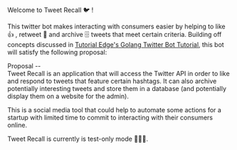 Welcome to Tweet Recall 🐦 !

This twitter bot makes interacting with consumers easier by helping to like 👍 , retweet 📱 and archive 🗄 tweets that meet certain criteria. Building off concepts discussed in <a href="/elliotforbes/tutorialedge-v2">Tutorial Edge's Golang Twitter Bot Tutorial</a>, this bot will satisfy the following proposal:

Proposal --
<br>
Tweet Recall is an application that will access the Twitter API in order to like and respond to tweets that feature certain hashtags. It can also archive potentially interesting tweets and store them in a database (and potentially display them on a website for the admin).

This is a social media tool that could help to automate some actions for a startup with limited time to commit to interacting with their consumers online.

Tweet Recall is currently is test-only mode 👩🏾‍🔬.
